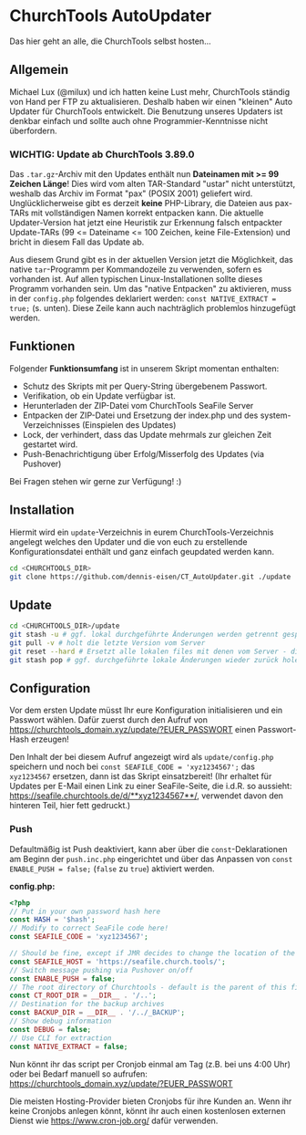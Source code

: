 # ChurchTools AutoUpdater
Das hier geht an alle, die ChurchTools selbst hosten...

## Allgemein
Michael Lux (@milux) und ich hatten keine Lust mehr, ChurchTools ständig von Hand per FTP zu aktualisieren.
Deshalb haben wir einen "kleinen" Auto Updater für ChurchTools entwickelt.
Die Benutzung unseres Updaters ist denkbar einfach und sollte auch ohne Programmier-Kenntnisse nicht überfordern.

### WICHTIG: Update ab ChurchTools 3.89.0
Das `.tar.gz`-Archiv mit den Updates enthält nun **Dateinamen mit >= 99 Zeichen Länge**!
Dies wird vom alten TAR-Standard "ustar" nicht unterstützt, weshalb das Archiv im Format "pax" (POSIX 2001)
geliefert wird. Unglücklicherweise gibt es derzeit **keine** PHP-Library, die Dateien aus pax-TARs mit vollständigen
Namen korrekt entpacken kann.
Die aktuelle Updater-Version hat jetzt eine Heuristik zur Erkennung falsch entpackter Update-TARs
(99 <= Dateiname <= 100 Zeichen, keine File-Extension) und bricht in diesem Fall das Update ab.

Aus diesem Grund gibt es in der aktuellen Version jetzt die Möglichkeit, das native `tar`-Programm per Kommandozeile
zu verwenden, sofern es vorhanden ist.
Auf allen typischen Linux-Installationen sollte dieses Programm vorhanden sein. Um das "native Entpacken" zu aktivieren,
muss in der `config.php` folgendes deklariert werden: `const NATIVE_EXTRACT = true;` (s. unten).
Diese Zeile kann auch nachträglich problemlos hinzugefügt werden.

## Funktionen
Folgender **Funktionsumfang** ist in unserem Skript momentan enthalten:

+ Schutz des Skripts mit per Query-String übergebenem Passwort.
+ Verifikation, ob ein Update verfügbar ist.
+ Herunterladen der ZIP-Datei vom ChurchTools SeaFile Server
+ Entpacken der ZIP-Datei und Ersetzung der index.php und des system-Verzeichnisses (Einspielen des Updates)
+ Lock, der verhindert, dass das Update mehrmals zur gleichen Zeit gestartet wird.
+ Push-Benachrichtigung über Erfolg/Misserfolg des Updates (via Pushover)

Bei Fragen stehen wir gerne zur Verfügung! :)

## Installation
Hiermit wird ein `update`-Verzeichnis in eurem ChurchTools-Verzeichnis angelegt welches den Updater
und die von euch zu erstellende Konfigurationsdatei enthält und ganz einfach geupdated werden kann.
```bash
cd <CHURCHTOOLS_DIR>
git clone https://github.com/dennis-eisen/CT_AutoUpdater.git ./update
```

## Update
```bash
cd <CHURCHTOOLS_DIR>/update
git stash -u # ggf. lokal durchgeführte Änderungen werden getrennt gespeichert
git pull -v # holt die letzte Version vom Server
git reset --hard # Ersetzt alle lokalen files mit denen vom Server - die config.php ist hier nicht betroffen
git stash pop # ggf. durchgeführte lokale Änderungen wieder zurück holen
```

## Configuration
Vor dem ersten Update müsst Ihr eure Konfiguration initialisieren und ein Passwort wählen.
Dafür zuerst durch den Aufruf von <https://churchtools_domain.xyz/update/?EUER_PASSWORT> einen Passwort-Hash erzeugen!

Den Inhalt der bei diesem Aufruf angezeigt wird als `update/config.php` speichern und noch bei
`const SEAFILE_CODE = 'xyz1234567';` das `xyz1234567` ersetzen, dann ist das Skript einsatzbereit!
(Ihr erhaltet für Updates per E-Mail einen Link zu einer SeaFile-Seite, die i.d.R. so aussieht:
https://seafile.churchtools.de/d/**xyz1234567**/, verwendet davon den hinteren Teil, hier fett gedruckt.)

### Push
Defaultmäßig ist Push deaktiviert, kann aber über die `const`-Deklarationen am Beginn der `push.inc.php` eingerichtet
und über das Anpassen von `const ENABLE_PUSH = false;` (`false` zu `true`) aktiviert werden.

**config.php:**
```php
<?php
// Put in your own password hash here
const HASH = '$hash';
// Modify to correct SeaFile code here!
const SEAFILE_CODE = 'xyz1234567';

// Should be fine, except if JMR decides to change the location of the SeaFile server... ;) - end with slash
const SEAFILE_HOST = 'https://seafile.church.tools/';
// Switch message pushing via Pushover on/off
const ENABLE_PUSH = false;
// The root directory of Churchtools - default is the parent of this file's directory
const CT_ROOT_DIR = __DIR__ . '/..';
// Destination for the backup archives
const BACKUP_DIR = __DIR__ . '/../_BACKUP';
// Show debug information
const DEBUG = false;
// Use CLI for extraction
const NATIVE_EXTRACT = false;
```

Nun könnt ihr das script per Cronjob einmal am Tag (z.B. bei uns 4:00 Uhr) oder bei Bedarf manuell so aufrufen:
<https://churchtools_domain.xyz/update/?EUER_PASSWORT>

Die meisten Hosting-Provider bieten Cronjobs für ihre Kunden an.
Wenn ihr keine Cronjobs anlegen könnt, könnt ihr auch einen kostenlosen externen Dienst wie https://www.cron-job.org/
dafür verwenden.
